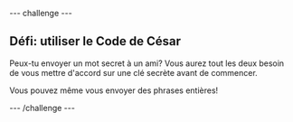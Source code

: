 --- challenge ---

## Défi: utiliser le Code de César

Peux-tu envoyer un mot secret à un ami? Vous aurez tout les deux besoin de vous mettre d'accord sur une clé secrète avant de commencer.

Vous pouvez même vous envoyer des phrases entières!

--- /challenge ---